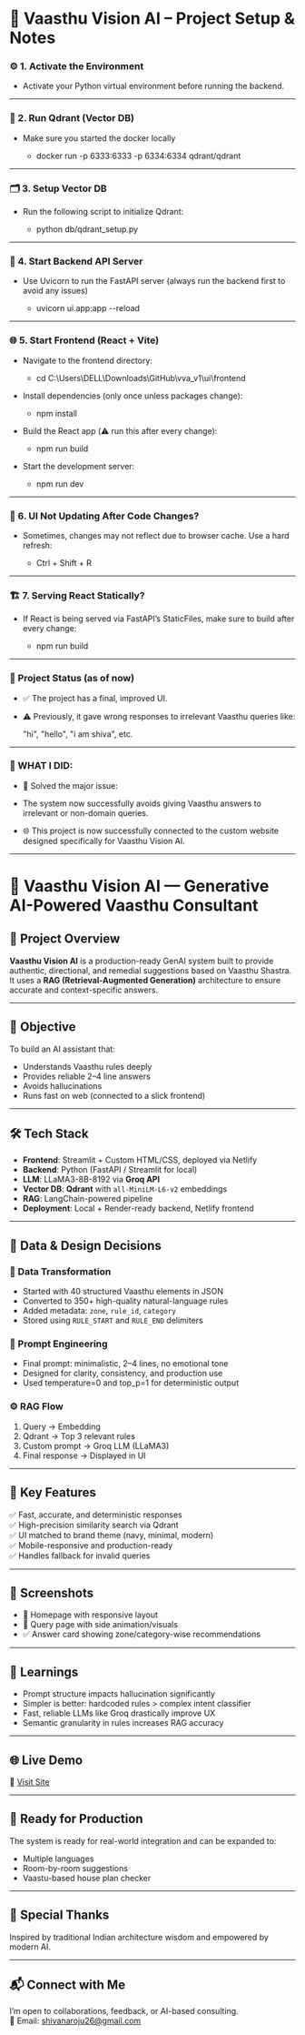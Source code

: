 # 🏡 Vaasthu Vision AI – Project Setup & Notes


### ⚙️ 1. Activate the Environment

  - Activate your Python virtual environment before running the backend.
---
### 🐳 2. Run Qdrant (Vector DB)

  - Make sure you started the docker locally
    
    - docker run -p 6333:6333 -p 6334:6334 qdrant/qdrant

---

### 🗂️ 3. Setup Vector DB
  
  - Run the following script to initialize Qdrant:

    - python db/qdrant_setup.py
---
### 🧠 4. Start Backend API Server

  - Use Uvicorn to run the FastAPI server (always run the backend first to avoid any issues)
  
    - uvicorn ui.app:app --reload

---
### 🌐 5. Start Frontend (React + Vite)
  
  - Navigate to the frontend directory:

    - cd C:\Users\DELL\Downloads\GitHub\vva_v1\ui\frontend

  - Install dependencies (only once unless packages change): 

    - npm install

  - Build the React app (⚠️ run this after every change): 

    - npm run build

  - Start the development server: 

    - npm run dev
---
### 🔁 6. UI Not Updating After Code Changes?

  - Sometimes, changes may not reflect due to browser cache. Use a hard refresh:

    - Ctrl + Shift + R
---
### 🏗️ 7. Serving React Statically?

  - If React is being served via FastAPI’s StaticFiles, make sure to build after every change:

    - npm run build
---
### 📌 Project Status (as of now)

  - ✅ The project has a final, improved UI.

  - ⚠️ Previously, it gave wrong responses to irrelevant Vaasthu queries like:

    "hi", "hello", "i am shiva", etc.
---
### 🚀 WHAT I DID:

  - 🎉 Solved the major issue:

  - The system now successfully avoids giving Vaasthu answers to irrelevant or non-domain queries.

  - 🌐 This project is now successfully connected to the custom website designed specifically for Vaasthu Vision AI.

---


# 🧠 Vaasthu Vision AI — Generative AI-Powered Vaasthu Consultant

## 🚀 Project Overview  
**Vaasthu Vision AI** is a production-ready GenAI system built to provide authentic, directional, and remedial suggestions based on Vaasthu Shastra.  
It uses a **RAG (Retrieval-Augmented Generation)** architecture to ensure accurate and context-specific answers.

---

## 🎯 Objective  
To build an AI assistant that:
- Understands Vaasthu rules deeply
- Provides reliable 2–4 line answers
- Avoids hallucinations
- Runs fast on web (connected to a slick frontend)

---

## 🛠️ Tech Stack  
- **Frontend**: Streamlit + Custom HTML/CSS, deployed via Netlify  
- **Backend**: Python (FastAPI / Streamlit for local)  
- **LLM**: LLaMA3-8B-8192 via **Groq API**  
- **Vector DB**: **Qdrant** with `all-MiniLM-L6-v2` embeddings  
- **RAG**: LangChain-powered pipeline  
- **Deployment**: Local + Render-ready backend, Netlify frontend

---

## 🧩 Data & Design Decisions  
### 🔧 Data Transformation
- Started with 40 structured Vaasthu elements in JSON  
- Converted to 350+ high-quality natural-language rules  
- Added metadata: `zone`, `rule_id`, `category`  
- Stored using `RULE_START` and `RULE_END` delimiters  

### 🧠 Prompt Engineering  
- Final prompt: minimalistic, 2–4 lines, no emotional tone  
- Designed for clarity, consistency, and production use  
- Used temperature=0 and top_p=1 for deterministic output

### ⚙️ RAG Flow
1. Query → Embedding  
2. Qdrant → Top 3 relevant rules  
3. Custom prompt → Groq LLM (LLaMA3)  
4. Final response → Displayed in UI

---

## 🧪 Key Features  
✅ Fast, accurate, and deterministic responses  
✅ High-precision similarity search via Qdrant  
✅ UI matched to brand theme (navy, minimal, modern)  
✅ Mobile-responsive and production-ready  
✅ Handles fallback for invalid queries

---

## 📸 Screenshots  
- 🎨 Homepage with responsive layout  
- 🧾 Query page with side animation/visuals  
- ✅ Answer card showing zone/category-wise recommendations

---

## 🧠 Learnings  
- Prompt structure impacts hallucination significantly  
- Simpler is better: hardcoded rules > complex intent classifier  
- Fast, reliable LLMs like Groq drastically improve UX  
- Semantic granularity in rules increases RAG accuracy

---

## 🌐 Live Demo  
🔗 [Visit Site](https://celebrated-flan-f9b453.netlify.app/)

---

## 💼 Ready for Production  
The system is ready for real-world integration and can be expanded to:
- Multiple languages  
- Room-by-room suggestions  
- Vaastu-based house plan checker

---

## 🙌 Special Thanks  
Inspired by traditional Indian architecture wisdom and empowered by modern AI.

---

## 📬 Connect with Me  
I’m open to collaborations, feedback, or AI-based consulting.  
📧 Email: shivanaroju26@gmail.com


